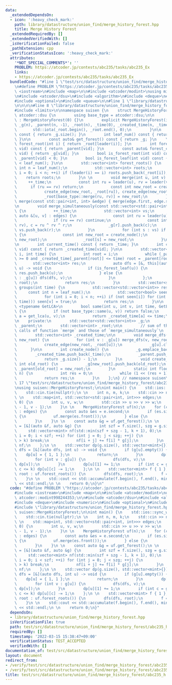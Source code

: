 ```yaml
---
data:
  _extendedDependsOn:
  - icon: ':heavy_check_mark:'
    path: library/datastructure/union_find/merge_history_forest.hpp
    title: Merge History Forest
  _extendedRequiredBy: []
  _extendedVerifiedWith: []
  _isVerificationFailed: false
  _pathExtension: cpp
  _verificationStatusIcon: ':heavy_check_mark:'
  attributes:
    '*NOT_SPECIAL_COMMENTS*': ''
    PROBLEM: https://atcoder.jp/contests/abc235/tasks/abc235_Ex
    links:
    - https://atcoder.jp/contests/abc235/tasks/abc235_Ex
  bundledCode: "#line 1 \"test/src/datastructure/union_find/merge_history_forest/abc235_h.test.cpp\"\
    \n#define PROBLEM \"https://atcoder.jp/contests/abc235/tasks/abc235_Ex\"\n\n#include\
    \ <iostream>\n#include <map>\n\n#include <atcoder/modint>\nusing mint = atcoder::modint998244353;\n\
    \n#include <atcoder/dsu>\n#include <algorithm>\n#include <deque>\n#include <numeric>\n\
    #include <optional>\n#include <queue>\n\n#line 1 \"library/datastructure/union_find/merge_history_forest.hpp\"\
    \n\n\n\n#line 8 \"library/datastructure/union_find/merge_history_forest.hpp\"\n\
    #include <limits>\n\nnamespace suisen {\n    struct MergeHistoryForest : public\
    \ atcoder::dsu {\n        using base_type = atcoder::dsu;\n\n        MergeHistoryForest()\
    \ : MergeHistoryForest(0) {}\n        explicit MergeHistoryForest(int n) : base_type(n),\
    \ _g(n), _parent(n, -1), _root(n), _time(0), _created_time(n, _time) {\n     \
    \       std::iota(_root.begin(), _root.end(), 0);\n        }\n\n        int node_num()\
    \ const { return _g.size(); }\n        int leaf_num() const { return _root.size();\
    \ }\n\n        const auto& get_forest() const { return _g; }\n    \n        int\
    \ forest_root(int i) { return _root[leader(i)]; }\n        int forest_parent(int\
    \ vid) const { return _parent[vid]; }\n        const auto& forest_children(int\
    \ vid) { return _g[vid]; }\n        bool is_forest_root(int vid) const { return\
    \ _parent[vid] < 0; }\n        bool is_forest_leaf(int vid) const { return vid\
    \ < leaf_num(); }\n\n        std::vector<int> forest_roots() {\n            const\
    \ int n = leaf_num();\n            std::vector<int> roots;\n            for (int\
    \ i = 0; i < n; ++i) if (leader(i) == i) roots.push_back(_root[i]);\n        \
    \    return roots;\n        }\n \n        void merge(int u, int v) {\n       \
    \     ++_time;\n            const int ru = leader(u), rv = leader(v);\n      \
    \      if (ru == rv) return;\n            const int new_root = create_node();\n\
    \            create_edge(new_root, _root[ru]), create_edge(new_root, _root[rv]);\n\
    \            _root[base_type::merge(ru, rv)] = new_root;\n        }\n        void\
    \ merge(const std::pair<int, int> &edge) { merge(edge.first, edge.second); }\n\
    \n        void merge_simultaneously(const std::vector<std::pair<int, int>> &edges)\
    \ {\n            ++_time;\n            std::vector<int> vs;\n            for (const\
    \ auto &[u, v] : edges) {\n                const int ru = leader(u), rv = leader(v);\n\
    \                if (ru == rv) continue;\n                const int r = base_type::merge(ru,\
    \ rv), c = ru ^ rv ^ r;\n                _g[r].push_back(c);\n               \
    \ vs.push_back(r);\n            }\n            for (int s : vs) if (s == leader(s))\
    \ {\n                const int new_root = create_node();\n                merge_dfs(s,\
    \ new_root);\n                _root[s] = new_root;\n            }\n        }\n\
    \n        int current_time() const { return _time; }\n        int created_time(int\
    \ vid) const { return _created_time[vid]; }\n\n        std::vector<int> group(int\
    \ i, int time) {\n            int root = i;\n            while (_parent[root]\
    \ >= 0 and _created_time[_parent[root]] <= time) root = _parent[root];\n     \
    \       std::vector<int> res;\n            auto dfs = [&, this](auto dfs, int\
    \ u) -> void {\n                if (is_forest_leaf(u)) {\n                   \
    \ res.push_back(u);\n                } else {\n                    for (int v\
    \ : _g[u]) dfs(dfs, v);\n                }\n            };\n            dfs(dfs,\
    \ root);\n            return res;\n        }\n        std::vector<std::vector<int>>\
    \ groups(int time) {\n            std::vector<std::vector<int>> res;\n       \
    \     const int n = leaf_num();\n            std::vector<bool> seen(n, false);\n\
    \            for (int i = 0; i < n; ++i) if (not seen[i]) for (int v : res.emplace_back(group(i,\
    \ time))) seen[v] = true;\n            return res;\n        }\n\n        template\
    \ <typename GetLCA>\n        bool same(int u, int v, int time, GetLCA&& get_lca)\
    \ {\n            if (not base_type::same(u, v)) return false;\n            int\
    \ a = get_lca(u, v);\n            return _created_time[a] <= time;\n        }\n\
    \n    private:\n        std::vector<std::vector<int>> _g;\n        std::vector<int>\
    \ _parent;\n        std::vector<int> _root;\n\n        // sum of the number of\
    \ calls of function `merge` and those of `merge_simultaneously`\n        int _time;\n\
    \        std::vector<int> _created_time;\n\n        void merge_dfs(int u, int\
    \ new_root) {\n            for (int v : _g[u]) merge_dfs(v, new_root), _g[v].shrink_to_fit();\n\
    \            create_edge(new_root, _root[u]);\n            _g[u].clear();\n  \
    \      }\n\n        int create_node() {\n            _g.emplace_back();\n    \
    \        _created_time.push_back(_time);\n            _parent.push_back(-1);\n\
    \            return _g.size() - 1;\n        }\n        void create_edge(int new_root,\
    \ int old_root) {\n            _g[new_root].push_back(old_root);\n           \
    \ _parent[old_root] = new_root;\n        }\n        static int floor_log2(int\
    \ n) {\n            int res = 0;\n            while (1 << (res + 1) <= n) ++res;\n\
    \            return res;\n        }\n    };\n} // namespace suisen\n\n\n\n#line\
    \ 17 \"test/src/datastructure/union_find/merge_history_forest/abc235_h.test.cpp\"\
    \nusing suisen::MergeHistoryForest;\n\nint main() {\n    std::ios::sync_with_stdio(false);\n\
    \    std::cin.tie(nullptr);\n \n    int n, m, k;\n    std::cin >> n >> m >> k;\n\
    \ \n    std::map<int, std::vector<std::pair<int, int>>> edges;\n    while (m -->\
    \ 0) {\n        int u, v, w;\n        std::cin >> u >> v >> w;\n        edges[w].emplace_back(u\
    \ - 1, v - 1);\n    }\n \n    MergeHistoryForest uf(n);\n    for (const auto &e\
    \ : edges) {\n        const auto &es = e.second;\n        if (es.size() == 1)\
    \ {\n            uf.merge(es.front());\n        } else {\n            uf.merge_simultaneously(e.second);\n\
    \        }\n    }\n \n    const auto &g = uf.get_forest();\n \n    auto merge\
    \ = [&](auto &f, auto &g) {\n        int szf = f.size(), szg = g.size();\n   \
    \     std::vector<mint> nf(std::min(szf + szg - 1, k + 1), 0);\n        for (int\
    \ i = 0; i < szf; ++i) for (int j = 0; j < szg; ++j) {\n            if (i + j\
    \ > k) break;\n            nf[i + j] += f[i] * g[j];\n        }\n        return\
    \ nf;\n    };\n \n    std::vector dp(g.size(), std::vector<mint>{});\n    auto\
    \ dfs = [&](auto dfs, int u) -> void {\n        if (g[u].empty()) {\n        \
    \    dp[u] = { 1, 1 };\n            return;\n        }\n        dp[u] = { 1 };\n\
    \        for (int v : g[u]) {\n            dfs(dfs, v);\n            dp[u] = merge(dp[u],\
    \ dp[v]);\n        }\n        dp[u][1] += 1;\n        if (int c = g[u].size();\
    \ c <= k) dp[u][c] -= 1;\n    };\n \n    std::vector<mint> f { 1 };\n    for (int\
    \ root : uf.forest_roots()) {\n        dfs(dfs, root);\n        f = merge(f, dp[root]);\n\
    \    }\n \n    std::cout << std::accumulate(f.begin(), f.end(), mint(0)).val()\
    \ << std::endl;\n \n    return 0;\n}\n"
  code: "#define PROBLEM \"https://atcoder.jp/contests/abc235/tasks/abc235_Ex\"\n\n\
    #include <iostream>\n#include <map>\n\n#include <atcoder/modint>\nusing mint =\
    \ atcoder::modint998244353;\n\n#include <atcoder/dsu>\n#include <algorithm>\n\
    #include <deque>\n#include <numeric>\n#include <optional>\n#include <queue>\n\n\
    #include \"library/datastructure/union_find/merge_history_forest.hpp\"\nusing\
    \ suisen::MergeHistoryForest;\n\nint main() {\n    std::ios::sync_with_stdio(false);\n\
    \    std::cin.tie(nullptr);\n \n    int n, m, k;\n    std::cin >> n >> m >> k;\n\
    \ \n    std::map<int, std::vector<std::pair<int, int>>> edges;\n    while (m -->\
    \ 0) {\n        int u, v, w;\n        std::cin >> u >> v >> w;\n        edges[w].emplace_back(u\
    \ - 1, v - 1);\n    }\n \n    MergeHistoryForest uf(n);\n    for (const auto &e\
    \ : edges) {\n        const auto &es = e.second;\n        if (es.size() == 1)\
    \ {\n            uf.merge(es.front());\n        } else {\n            uf.merge_simultaneously(e.second);\n\
    \        }\n    }\n \n    const auto &g = uf.get_forest();\n \n    auto merge\
    \ = [&](auto &f, auto &g) {\n        int szf = f.size(), szg = g.size();\n   \
    \     std::vector<mint> nf(std::min(szf + szg - 1, k + 1), 0);\n        for (int\
    \ i = 0; i < szf; ++i) for (int j = 0; j < szg; ++j) {\n            if (i + j\
    \ > k) break;\n            nf[i + j] += f[i] * g[j];\n        }\n        return\
    \ nf;\n    };\n \n    std::vector dp(g.size(), std::vector<mint>{});\n    auto\
    \ dfs = [&](auto dfs, int u) -> void {\n        if (g[u].empty()) {\n        \
    \    dp[u] = { 1, 1 };\n            return;\n        }\n        dp[u] = { 1 };\n\
    \        for (int v : g[u]) {\n            dfs(dfs, v);\n            dp[u] = merge(dp[u],\
    \ dp[v]);\n        }\n        dp[u][1] += 1;\n        if (int c = g[u].size();\
    \ c <= k) dp[u][c] -= 1;\n    };\n \n    std::vector<mint> f { 1 };\n    for (int\
    \ root : uf.forest_roots()) {\n        dfs(dfs, root);\n        f = merge(f, dp[root]);\n\
    \    }\n \n    std::cout << std::accumulate(f.begin(), f.end(), mint(0)).val()\
    \ << std::endl;\n \n    return 0;\n}"
  dependsOn:
  - library/datastructure/union_find/merge_history_forest.hpp
  isVerificationFile: true
  path: test/src/datastructure/union_find/merge_history_forest/abc235_h.test.cpp
  requiredBy: []
  timestamp: '2022-03-15 15:38:47+09:00'
  verificationStatus: TEST_ACCEPTED
  verifiedWith: []
documentation_of: test/src/datastructure/union_find/merge_history_forest/abc235_h.test.cpp
layout: document
redirect_from:
- /verify/test/src/datastructure/union_find/merge_history_forest/abc235_h.test.cpp
- /verify/test/src/datastructure/union_find/merge_history_forest/abc235_h.test.cpp.html
title: test/src/datastructure/union_find/merge_history_forest/abc235_h.test.cpp
---
```

